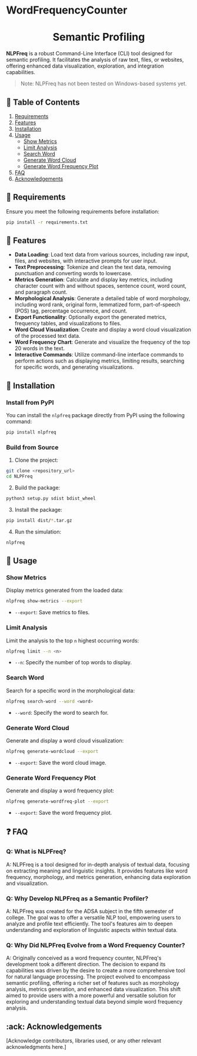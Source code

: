 # WordFrequencyCounter
<div align='center'>
  <h1>Semantic Profiling</h1>
</div>

**NLPFreq** is a robust Command-Line Interface (CLI) tool designed for semantic profiling. It facilitates the analysis of raw text, files, or websites, offering enhanced data visualization, exploration, and integration capabilities.



> Note: NLPFreq has not been tested on Windows-based systems yet.

## :notebook_with_decorative_cover: Table of Contents

1. [Requirements](#requirements)
2. [Features](#features)
3. [Installation](#installation)
4. [Usage](#usage)
   - [Show Metrics](#show-metrics)
   - [Limit Analysis](#limit-analysis)
   - [Search Word](#search-word)
   - [Generate Word Cloud](#generate-word-cloud)
   - [Generate Word Frequency Plot](#generate-word-frequency-plot)
5. [FAQ](#question)
6. [Acknowledgements](#ack)

## :star2: Requirements

Ensure you meet the following requirements before installation:

```bash
pip install -r requirements.txt
```

## :dart: Features

- **Data Loading**: Load text data from various sources, including raw input, files, and websites, with interactive prompts for user input.
- **Text Preprocessing**: Tokenize and clean the text data, removing punctuation and converting words to lowercase.
- **Metrics Generation**: Calculate and display key metrics, including character count with and without spaces, sentence count, word count, and paragraph count.
- **Morphological Analysis**: Generate a detailed table of word morphology, including word rank, original form, lemmatized form, part-of-speech (POS) tag, percentage occurrence, and count.
- **Export Functionality**: Optionally export the generated metrics, frequency tables, and visualizations to files.
- **Word Cloud Visualization**: Create and display a word cloud visualization of the processed text data.
- **Word Frequency Chart**: Generate and visualize the frequency of the top 20 words in the text.
- **Interactive Commands**: Utilize command-line interface commands to perform actions such as displaying metrics, limiting results, searching for specific words, and generating visualizations.

## :toolbox: Installation

### Install from PyPI

You can install the `nlpfreq` package directly from PyPI using the following command:

```bash
pip install nlpfreq
```

### Build from Source

1. Clone the project:

```bash
git clone <repository_url>
cd NLPFreq
```

2. Build the package:

```bash
python3 setup.py sdist bdist_wheel
```

3. Install the package:

```bash
pip install dist/*.tar.gz
```

4. Run the simulation:

```bash
nlpfreq
```

## :toolbox: Usage

### Show Metrics

Display metrics generated from the loaded data:

```bash
nlpfreq show-metrics --export
```

- `--export`: Save metrics to files.

### Limit Analysis

Limit the analysis to the top `n` highest occurring words:

```bash
nlpfreq limit --n <n>
```

- `--n`: Specify the number of top words to display.

### Search Word

Search for a specific word in the morphological data:

```bash
nlpfreq search-word --word <word>
```

- `--word`: Specify the word to search for.

### Generate Word Cloud

Generate and display a word cloud visualization:

```bash
nlpfreq generate-wordcloud --export
```

- `--export`: Save the word cloud image.

### Generate Word Frequency Plot

Generate and display a word frequency plot:

```bash
nlpfreq generate-wordfreq-plot --export
```

- `--export`: Save the word frequency plot.

## :question: FAQ

### Q: What is NLPFreq?

A: NLPFreq is a tool designed for in-depth analysis of textual data, focusing on extracting meaning and linguistic insights. It provides features like word frequency, morphology, and metrics generation, enhancing data exploration and visualization.

### Q: Why Develop NLPFreq as a Semantic Profiler?

A: NLPFreq was created for the ADSA subject in the fifth semester of college. The goal was to offer a versatile NLP tool, empowering users to analyze and profile text efficiently. The tool's features aim to deepen understanding and exploration of linguistic aspects within textual data.

### Q: Why Did NLPFreq Evolve from a Word Frequency Counter?

A: Originally conceived as a word frequency counter, NLPFreq's development took a different direction. The decision to expand its capabilities was driven by the desire to create a more comprehensive tool for natural language processing. The project evolved to encompass semantic profiling, offering a richer set of features such as morphology analysis, metrics generation, and enhanced data visualization. This shift aimed to provide users with a more powerful and versatile solution for exploring and understanding textual data beyond simple word frequency analysis.

## :ack: Acknowledgements

[Acknowledge contributors, libraries used, or any other relevant acknowledgments here.]

